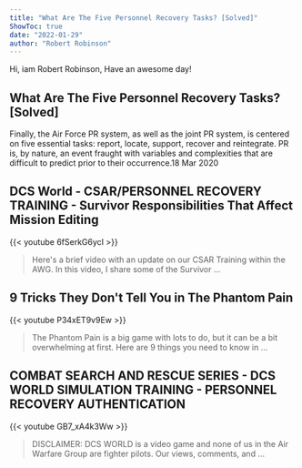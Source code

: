 ```yaml
---
title: "What Are The Five Personnel Recovery Tasks? [Solved]"
ShowToc: true 
date: "2022-01-29"
author: "Robert Robinson" 
---
```


Hi, iam Robert Robinson, Have an awesome day!
## What Are The Five Personnel Recovery Tasks? [Solved]
Finally, the Air Force PR system, as well as the joint PR system, is centered on five essential tasks: report, locate, support, recover and reintegrate. PR is, by nature, an event fraught with variables and complexities that are difficult to predict prior to their occurrence.18 Mar 2020

## DCS World - CSAR/PERSONNEL RECOVERY TRAINING - Survivor Responsibilities That Affect Mission Editing
{{< youtube 6fSerkG6ycI >}}
>Here's a brief video with an update on our CSAR Training within the AWG. In this video, I share some of the Survivor ...

## 9 Tricks They Don't Tell You in The Phantom Pain
{{< youtube P34xET9v9Ew >}}
>The Phantom Pain is a big game with lots to do, but it can be a bit overwhelming at first. Here are 9 things you need to know in ...

## COMBAT SEARCH AND RESCUE SERIES - DCS WORLD SIMULATION TRAINING - PERSONNEL RECOVERY AUTHENTICATION
{{< youtube GB7_xA4k3Ww >}}
>DISCLAIMER: DCS WORLD is a video game and none of us in the Air Warfare Group are fighter pilots. Our views, comments, and ...

